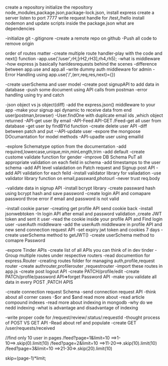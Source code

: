 create a repository
initialize the repository
node_modules,package.json,package-lock.json,
install express
create a server 
listen to port 7777
write request handle for /test,/hello 
install nodemon and update scripts inside the package.json 
what are dependencies


-initialize git 
-.gitignore
-create a remote repo on github
-Push all code to remove origin 


order of routes matter
-create multiple route handler-play with the code
and next() function 
-app.use('/user',rH,[rH2,rH3],rh4,rh5);
-what is middleware
-how express js basically hanldesrequests behind the scenes
-difference between app.use and app.all
-write dummy auth middleware for admin
-Error Handling using app.use('/',(err,req,res,next)={})

-create userSchema and user model 
-create post signupAPI to add data in database
-push some document using API calls from postman 
-error handling using try and catch 

-json object vs js object(diff)
-add the express.json() middleware to your app
-make your signup api dynamic to receive data from end user(postman,browser)
-User.findOne with duplicate email ids ,which object returned
-API-get user By email 
-API-Feed API-GET /Feed-get all user from database
-get user by findBYid function
-create delete user API
-diff between patch and put
--API-update user
-expore the mongoose DOcumantation for model methods 
-API-upadte user using emailId


-explore Schematype option from the documentation 
-add required,lowercase,unique,min,minLength,trim
-add default
-create custome validate function for gender 
-improve DB Schema PuT all appropriate validation on each field in schema
-add timestamps to the user schema
-add API level valaidation on Patch request and Signup post API
-add API validation for each feild 
-install validator library for valiadation 
-use validator library function on email,passward,photourl
-never trust req.body


-validate data in signup API
-install bcrypt library
-create passward hash using bcrypt hash and save password
-create login API and comapare password throe error if email and password is not valid

-install cookie parser
-creating get profile API send cookie back
-install jsonwebtoken
-In login API after email and password validation ,create JWT token and sent it user
-read the cookie inside your profile API and Find login user
-userAuth middleware
-add the userAuth middleware in profile API and new send connection request API
-set expiry jwt token and cookies 7 days
-create userSchema method to getJWT()
-create userSchema method to comapre Password

-expore Tinder APIs
-create list of all APIs you can think of in dev tinder 
-Group multiple routes under respective routers
-read documention for express.Router
-creating routes folder for managing auth,profile,request router 
-create authrouter,profilerouter ,requestrouter
-import these routes in app.js 
-create post logout API
-create PATCH/profile/edit
-create PATCh/profile/password API=>forget Password API
-make you validate all data in every POST ,PATCH APIS

-create connection request Schema
-send connection request API
-think about all corner cases
-$or and $and read more about
-read article compound indexes
-read more about indexing in mongodb
-why do we nedd indexing 
-what is advantage and disadvantage of indexing 

-write proper code for /request/review/:status/:requestId
-thought process of POST VS GET API
-Read about ref and populate 
-create GET /user/requests/received



//find only 10 user in pages
/feed?page=1&limit=10 ==>1-10==>.skip(0).limit(10)
/feed?page=2&limit=10 ==>11-20==>.skip(10).limit(10)
/feed?page=3&limit=10 ==>21-30=>.skip(20).limit(10)

skip=(page-1)*limit;